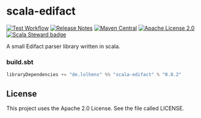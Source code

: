 # scala-edifact
[![Test Workflow](https://github.com/LolHens/scala-edifact/workflows/test/badge.svg)](https://github.com/LolHens/scala-edifact/actions?query=workflow%3Atest)
[![Release Notes](https://img.shields.io/github/release/LolHens/scala-edifact.svg?maxAge=3600)](https://github.com/LolHens/scala-edifact/releases/latest)
[![Maven Central](https://img.shields.io/maven-central/v/de.lolhens/scala-edifact_2.13)](https://search.maven.org/artifact/de.lolhens/scala-edifact_2.13)
[![Apache License 2.0](https://img.shields.io/github/license/LolHens/scala-edifact.svg?maxAge=3600)](https://www.apache.org/licenses/LICENSE-2.0)
[![Scala Steward badge](https://img.shields.io/badge/Scala_Steward-helping-blue.svg?style=flat&logo=data:image/png;base64,iVBORw0KGgoAAAANSUhEUgAAAA4AAAAQCAMAAAARSr4IAAAAVFBMVEUAAACHjojlOy5NWlrKzcYRKjGFjIbp293YycuLa3pYY2LSqql4f3pCUFTgSjNodYRmcXUsPD/NTTbjRS+2jomhgnzNc223cGvZS0HaSD0XLjbaSjElhIr+AAAAAXRSTlMAQObYZgAAAHlJREFUCNdNyosOwyAIhWHAQS1Vt7a77/3fcxxdmv0xwmckutAR1nkm4ggbyEcg/wWmlGLDAA3oL50xi6fk5ffZ3E2E3QfZDCcCN2YtbEWZt+Drc6u6rlqv7Uk0LdKqqr5rk2UCRXOk0vmQKGfc94nOJyQjouF9H/wCc9gECEYfONoAAAAASUVORK5CYII=)](https://scala-steward.org)

A small Edifact parser library written in scala.

### build.sbt
```sbt
libraryDependencies += "de.lolhens" %% "scala-edifact" % "0.0.2"
```

## License
This project uses the Apache 2.0 License. See the file called LICENSE.
